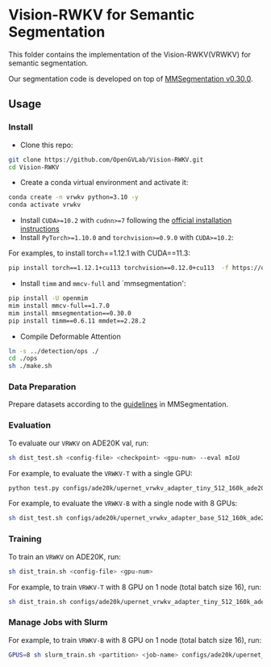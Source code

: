 # Vision-RWKV for Semantic Segmentation

This folder contains the implementation of the Vision-RWKV(VRWKV) for semantic segmentation.

Our segmentation code is developed on top
of [MMSegmentation v0.30.0](https://github.com/open-mmlab/mmsegmentation/tree/v0.30.0).

## Usage

### Install

- Clone this repo:

```bash
git clone https://github.com/OpenGVLab/Vision-RWKV.git
cd Vision-RWKV
```

- Create a conda virtual environment and activate it:

```bash
conda create -n vrwkv python=3.10 -y
conda activate vrwkv
```

- Install `CUDA>=10.2` with `cudnn>=7` following
  the [official installation instructions](https://docs.nvidia.com/cuda/cuda-installation-guide-linux/index.html)
- Install `PyTorch>=1.10.0` and `torchvision>=0.9.0` with `CUDA>=10.2`:

For examples, to install torch==1.12.1 with CUDA==11.3:

```bash
pip install torch==1.12.1+cu113 torchvision==0.12.0+cu113  -f https://download.pytorch.org/whl/torch_stable.html
```

- Install `timm` and `mmcv-full` and `mmsegmentation':

```bash
pip install -U openmim
mim install mmcv-full==1.7.0
mim install mmsegmentation==0.30.0
pip install timm==0.6.11 mmdet==2.28.2
```

- Compile Deformable Attention

```bash
ln -s ../detection/ops ./
cd ./ops
sh ./make.sh
```

### Data Preparation

Prepare datasets according to
the [guidelines](https://github.com/open-mmlab/mmsegmentation/blob/master/docs/en/dataset_prepare.md#prepare-datasets)
in MMSegmentation.

### Evaluation

To evaluate our `VRWKV` on ADE20K val, run:

```bash
sh dist_test.sh <config-file> <checkpoint> <gpu-num> --eval mIoU
```

For example, to evaluate the `VRWKV-T` with a single GPU:

```bash
python test.py configs/ade20k/upernet_vrwkv_adapter_tiny_512_160k_ade20k.py checkpoint/upernet_vrwkv_adapter_tiny_512_160k_ade20k.pth --eval mIoU
```

For example, to evaluate the `VRWKV-B` with a single node with 8 GPUs:

```bash
sh dist_test.sh configs/ade20k/upernet_vrwkv_adapter_base_512_160k_ade20k.py checkpoint/upernet_vrwkv_adapter_base_512_160k_ade20k.pth 8 --eval mIoU
```

### Training

To train an `VRWKV` on ADE20K, run:

```bash
sh dist_train.sh <config-file> <gpu-num>
```

For example, to train `VRWKV-T` with 8 GPU on 1 node (total batch size 16), run:

```bash
sh dist_train.sh configs/ade20k/upernet_vrwkv_adapter_tiny_512_160k_ade20k.py 8
```

### Manage Jobs with Slurm

For example, to train `VRWKV-B` with 8 GPU on 1 node (total batch size 16), run:

```bash
GPUS=8 sh slurm_train.sh <partition> <job-name> configs/ade20k/upernet_vrwkv_adapter_base_512_160k_ade20k.py
```
